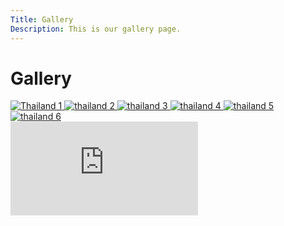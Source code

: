 ```yaml
---
Title: Gallery
Description: This is our gallery page.
---
```

Gallery
==========================

<div class="gallery">
    <a href="%base_url%/image/gallery/thai.jpg" target="_blank">
        <picture>
            <source media="(max-width: 767px)" srcset="%base_url%/image/gallery/thai.jpg?w=800" />
            <source media="(min-width: 767px)" srcset="%base_url%/image/gallery/thai.jpg?w=400" />
            <img src="%base_url%/image/gallery/thai.jpg?w=800" alt="Thailand 1" />
        </picture>
    </a>
    <a href="%base_url%/image/gallery/thai2.jpg" target="_blank">
        <picture>
            <source media="(max-width: 767px)" srcset="%base_url%/image/gallery/thai2.jpg?w=800" />
            <source media="(min-width: 767px)" srcset="%base_url%/image/gallery/thai2.jpg?w=400" />
            <img src="%base_url%/image/gallery/thai2.jpg?w=800" alt="thailand 2" />
        </picture>
    </a>
    <a href="%base_url%/image/gallery/thai3.jpg" target="_blank">
        <picture>
            <source media="(max-width: 767px)" srcset="%base_url%/image/gallery/thai3.jpg?w=800" />
            <source media="(min-width: 767px)" srcset="%base_url%/image/gallery/thai3.jpg?w=400" />
            <img src="%base_url%/image/gallery/thai3.jpg?w=800" alt="thailand 3" />
        </picture>
    </a>
    <a href="%base_url%/image/gallery/thai4.jpg" target="_blank">
        <picture>
            <source media="(max-width: 767px)" srcset="%base_url%/image/gallery/thai4.jpg?w=800" />
            <source media="(min-width: 767px)" srcset="%base_url%/image/gallery/thai4.jpg?w=400" />
            <img src="%base_url%/image/gallery/thai4.jpg?w=800" alt="thailand 4" />
        </picture>
    </a>
    <a href="%base_url%/image/gallery/thai5.jpg" target="_blank">
        <picture>
            <source media="(max-width: 767px)" srcset="%base_url%/image/gallery/thai5.jpg?w=800" />
            <source media="(min-width: 767px)" srcset="%base_url%/image/gallery/thai5.jpg?w=400" />
            <img src="%base_url%/image/gallery/thai5.jpg?w=800" alt="thailand 5" />
        </picture>
    </a>
    <a href="%base_url%/image/gallery/thai6.jpg" target="_blank">
        <picture>
            <source media="(max-width: 767px)" srcset="%base_url%/image/gallery/thai6.jpg?w=800" />
            <source media="(min-width: 767px)" srcset="%base_url%/image/gallery/thai6.jpg?w=400" />
            <img src="%base_url%/image/gallery/thai6.jpg?w=800" alt="thailand 6" />
        </picture>
    </a>
</div>


<div class="youtube-16-9">
    <iframe src="https://www.youtube.com/embed/zx1_b_0BffA?si=cSavevCCWN7-y2jj" title="island in thailand" frameborder="0" allow="accelerometer; autoplay; clipboard-write; encrypted-media; gyroscope; picture-in-picture; web-share" allowfullscreen></iframe>
</div>




